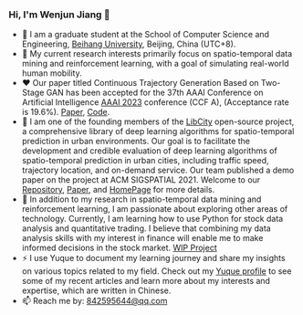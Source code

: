 ### Hi, I'm Wenjun Jiang 👋

- 🔭 I am a graduate student at the School of Computer Science and Engineering, [Beihang University](https://www.buaa.edu.cn/), Beijing, China (UTC+8).
- 🌱 My current research interests primarily focus on spatio-temporal data mining and reinforcement learning, with a goal of simulating real-world human mobility.
- :heart: Our paper titled Continuous Trajectory Generation Based on Two-Stage GAN has been accepted for the 37th AAAI Conference on Artificial Intelligence [AAAI 2023](https://aaai-23.aaai.org/) conference (CCF A), (Acceptance rate is 19.6%). [Paper](https://arxiv.org/abs/2301.07103), [Code](https://github.com/WenMellors/TS-TrajGen).
- :muscle: I am one of the founding members of the [LibCity](https://github.com/LibCity) open-source project, a comprehensive library of deep learning algorithms for spatio-temporal prediction in urban environments. Our goal is to facilitate the development and credible evaluation of deep learning algorithms of spatio-temporal prediction in urban cities, including traffic speed, trajectory location, and on-demand service. Our team published a demo paper on the project at ACM SIGSPATIAL 2021.  Welcome to our [Repository](https://github.com/LibCity/Bigscity-LibCity), [Paper](https://dl.acm.org/doi/10.1145/3474717.3483923), and [HomePage](https://libcity.ai/) for more details.
- 🤔 In addition to my research in spatio-temporal data mining and reinforcement learning, I am passionate about exploring other areas of technology. Currently, I am learning how to use Python for stock data analysis and quantitative trading. I believe that combining my data analysis skills with my interest in finance will enable me to make informed decisions in the stock market. [WIP Project](https://github.com/WenMellors/py-stock-trading)
- ⚡ I use Yuque to document my learning journey and share my insights on various topics related to my field. Check out my [Yuque profile](https://www.yuque.com/melles) to see some of my recent articles and learn more about my interests and expertise, which are written in Chinese.
- 📫 Reach me by: 842595644@qq.com


